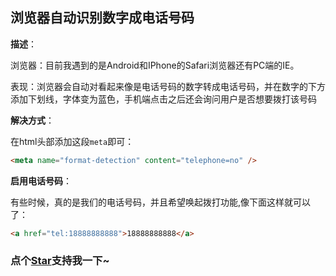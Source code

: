 ## 浏览器自动识别数字成电话号码

**描述**：

浏览器：目前我遇到的是Android和IPhone的Safari浏览器还有PC端的IE。

表现：浏览器会自动对看起来像是电话号码的数字转成电话号码，并在数字的下方添加下划线，字体变为蓝色，手机端点击之后还会询问用户是否想要拨打该号码

**解决方式**：

在html头部添加这段`meta`即可：

```html
<meta name="format-detection" content="telephone=no" />
```

**启用电话号码**：

有些时候，真的是我们的电话号码，并且希望唤起拨打功能,像下面这样就可以了：

```html
<a href="tel:18888888888">18888888888</a>
```
<!-- 特殊字符串：用于修改/删除markdown的结尾提示语-OBKoro1 -->
### 点个[Star](https://github.com/OBKoro1/codeBlack)支持我一下~

<!-- '特殊字符串：用于删除编译后的issue组件-OBKoro1 -->
<!-- more -->
<comment-comment/>
